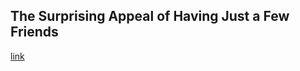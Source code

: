 ## The Surprising Appeal of Having Just a Few Friends

[link](https://www.psychologytoday.com/intl/blog/your-future-self/202101/the-surprising-appeal-having-just-few-friends)
